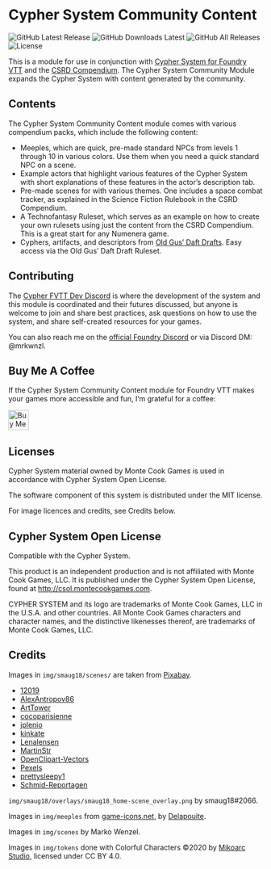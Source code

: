# Cypher System Community Content

![GitHub Latest Release](https://img.shields.io/github/release/mrkwnzl/cyphersystem-community-module?style=flat-square)
![GitHub Downloads Latest](https://img.shields.io/github/downloads/mrkwnzl/cyphersystem-community-module/latest/total?style=flat-square)
![GitHub All Releases](https://img.shields.io/github/downloads/mrkwnzl/cyphersystem-community-module/total?style=flat-square)
![License](https://img.shields.io/github/license/mrkwnzl/cyphersystem-community-module?style=flat-square)

This is a module for use in conjunction with [Cypher System for Foundry VTT](https://foundryvtt.com/packages/cyphersystem/) and the [CSRD Compendium](https://foundryvtt.com/packages/cyphersystem-compendium/). The Cypher System Community Module expands the Cypher System with content generated by the community.

## Contents

The Cypher System Community Content module comes with various compendium packs, which include the following content:

- Meeples, which are quick, pre-made standard NPCs from levels 1 through 10 in various colors. Use them when you need a quick standard NPC on a scene.
- Example actors that highlight various features of the Cypher System with short explanations of these features in the actor’s description tab.
- Pre-made scenes for with various themes. One includes a space combat tracker, as explained in the Science Fiction Rulebook in the CSRD Compendium.
- A Technofantasy Ruleset, which serves as an example on how to create your own rulesets using just the content from the CSRD Compendium. This is a great start for any Numenera game.
- Cyphers, artifacts, and descriptors from [Old Gus’ Daft Drafts](https://callmepartario.github.io/og-csrd/og-dd.html). Easy access via the Old Gus’ Daft Draft Ruleset.

## Contributing

The [Cypher FVTT Dev Discord](https://discord.gg/C5zGgtyhwa) is where the development of the system and this module is coordinated and their futures discussed, but anyone is welcome to join and share best practices, ask questions on how to use the system, and share self-created resources for your games.

You can also reach me on the [official Foundry Discord](https://discord.gg/foundryvtt) or via Discord DM: @mrkwnzl.

## Buy Me A Coffee

If the Cypher System Community Content module for Foundry VTT makes your games more accessible and fun, I’m grateful for a coffee:

<a href="https://www.buymeacoffee.com/mrkwnzl" target="_blank"><img src="https://cdn.buymeacoffee.com/buttons/v2/default-blue.png" alt="Buy Me A Coffee" height="40"></a>

## Licenses

Cypher System material owned by Monte Cook Games is used in accordance with Cypher System Open License.

The software component of this system is distributed under the MIT license.

For image licences and credits, see Credits below.

## Cypher System Open License

Compatible with the Cypher System.

This product is an independent production and is not affiliated with Monte Cook Games, LLC. It is published under the Cypher System Open License, found at http://csol.montecookgames.com.

CYPHER SYSTEM and its logo are trademarks of Monte Cook Games, LLC in the U.S.A. and other countries. All Monte Cook Games characters and character names, and the distinctive likenesses thereof, are trademarks of Monte Cook Games, LLC. 

## Credits

Images in `img/smaug18/scenes/` are taken from [Pixabay](https://pixabay.com). 

- [12019](https://pixabay.com/users/12019-12019/)
- [AlexAntropov86](https://pixabay.com/users/alexantropov86-2691829/)
- [ArtTower](https://pixabay.com/users/arttower-5337/)
- [cocoparisienne](https://pixabay.com/users/cocoparisienne-127419/)
- [jplenio](https://pixabay.com/users/jplenio-7645255/)
- [kinkate](https://pixabay.com/users/kinkate-4384506/)
- [Lenalensen](https://pixabay.com/users/lenalensen-2819406/)
- [MartinStr](https://pixabay.com/users/martinstr-108372/)
- [OpenClipart-Vectors](https://pixabay.com/users/openclipart-vectors-30363/)
- [Pexels](https://pixabay.com/users/pexels-2286921/)
- [prettysleepy1](https://pixabay.com/users/prettysleepy1-2855492/)
- [Schmid-Reportagen](https://pixabay.com/users/schmid-reportagen-646138/)

`img/smaug18/overlays/smaug18_home-scene_overlay.png` by smaug18#2066.

Images in `img/meeples` from [game-icons.net](https://game-icons.net), by [Delapouite](https://delapouite.com/).

Images in `img/scenes` by Marko Wenzel.

Images in `img/tokens` done with Colorful Characters ©2020 by [Mikoarc Studio](https://www.drivethrurpg.com/product/426982/FREE-STOCK-ART-100-Fantasy-Characters), licensed under CC BY 4.0.